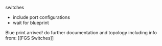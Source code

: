 
switches
- include port configurations
- wait for blueprint

Blue print arrived! do further documentation and topology including info from:
[[FGS Switches]]

